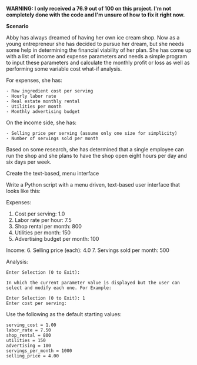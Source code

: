 **WARNING: I only received a 76.9 out of 100 on this project. I'm not completely done with the code and I'm unsure of how to fix it right now.**


**Scenario**

Abby has always dreamed of having her own ice cream shop. Now as a young entrepreneur she has decided to pursue her dream, but she needs some help in determining the financial viability of her plan. She has come up with a list of income and expense parameters and needs a simple program to input these parameters and calculate the monthly profit or loss as well as performing some variable cost what-if analysis.

For expenses, she has:

    - Raw ingredient cost per serving
    - Hourly labor rate
    - Real estate monthly rental
    - Utilities per month
    - Monthly advertising budget

On the income side, she has:

    - Selling price per serving (assume only one size for simplicity)
    - Number of servings sold per month

Based on some research, she has determined that a single employee can run the shop and she plans to have the shop open eight hours per day and six days per week.

Create the text-based, menu interface

Write a Python script with a menu driven, text-based user interface that looks like this:

Expenses:
1. Cost per serving: 1.0
2. Labor rate per hour: 7.5
3. Shop rental per month: 800
4. Utilities per month: 150
5. Advertising budget per month: 100

Income:
6. Selling price (each): 4.0
7. Servings sold per month: 500

Analysis:

```
Enter Selection (0 to Exit):

In which the current parameter value is displayed but the user can select and modify each one. For Example:

Enter Selection (0 to Exit): 1
Enter cost per serving:
```

Use the following as the default starting values:

```
serving_cost = 1.00
labor_rate = 7.50
shop_rental = 800
utilities = 150
advertising = 100
servings_per_month = 1000
selling_price = 4.00
```